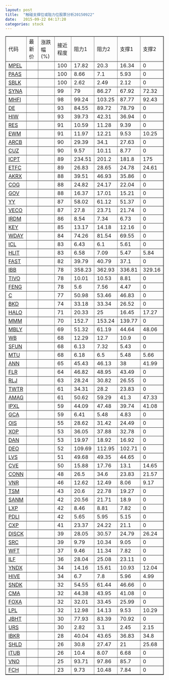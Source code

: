 ```yaml
---
layout: post
title:  "触碰支撑位或阻力位股票分析20150922"
date:   2015-09-22 04:17:20
categories: stock
---
```

<script type="text/javascript">
var stockList = []
stockList.push('gb_mpel');
stockList.push('gb_paas');
stockList.push('gb_sblk');
stockList.push('gb_syna');
stockList.push('gb_mhfi');
stockList.push('gb_de');
stockList.push('gb_hiw');
stockList.push('gb_res');
stockList.push('gb_ewm');
stockList.push('gb_arcb');
stockList.push('gb_cuz');
stockList.push('gb_icpt');
stockList.push('gb_etfc');
stockList.push('gb_akrx');
stockList.push('gb_cog');
stockList.push('gb_gov');
stockList.push('gb_yy');
stockList.push('gb_veco');
stockList.push('gb_irdm');
stockList.push('gb_key');
stockList.push('gb_wday');
stockList.push('gb_icl');
stockList.push('gb_hlit');
stockList.push('gb_fast');
stockList.push('gb_ibb');
stockList.push('gb_tivo');
stockList.push('gb_feng');
stockList.push('gb_c');
stockList.push('gb_bkd');
stockList.push('gb_halo');
stockList.push('gb_mmm');
stockList.push('gb_mbly');
stockList.push('gb_wb');
stockList.push('gb_sfun');
stockList.push('gb_mtu');
stockList.push('gb_ann');
stockList.push('gb_flr');
stockList.push('gb_rlj');
stockList.push('gb_twtr');
stockList.push('gb_amag');
stockList.push('gb_ipxl');
stockList.push('gb_gca');
stockList.push('gb_ois');
stockList.push('gb_xop');
stockList.push('gb_dan');
stockList.push('gb_deo');
stockList.push('gb_lvs');
stockList.push('gb_cve');
stockList.push('gb_conn');
stockList.push('gb_vnr');
stockList.push('gb_tsm');
stockList.push('gb_sanm');
stockList.push('gb_lxp');
stockList.push('gb_pdli');
stockList.push('gb_cxp');
stockList.push('gb_disck');
stockList.push('gb_src');
stockList.push('gb_wft');
stockList.push('gb_ilf');
stockList.push('gb_yndx');
stockList.push('gb_hive');
stockList.push('gb_sndk');
stockList.push('gb_cma');
stockList.push('gb_foxa');
stockList.push('gb_lpl');
stockList.push('gb_jbht');
stockList.push('gb_urs');
stockList.push('gb_ibkr');
stockList.push('gb_shld');
stockList.push('gb_itub');
stockList.push('gb_vno');
stockList.push('gb_fch');
</script>
<table border="1">
 <tr>
 <td>代码</td>
 <td>最新价</td>
 <td>涨跌幅(%)</td>
 <td>接近程度</td>
 <td>阻力1</td>
 <td>阻力2</td>
 <td>支撑1</td>
 <td>支撑2</td>
</tr>
  <tr id="mpel" class="red">
  <td><a href="http://stock.finance.sina.com.cn/usstock/quotes/MPEL.html" target="_blank">MPEL</a></td><td></td><td></td><td>100</td><td>17.82</td><td>20.3</td><td>16.34</td><td>0</td></tr>
  <tr id="paas" class="red">
  <td><a href="http://stock.finance.sina.com.cn/usstock/quotes/PAAS.html" target="_blank">PAAS</a></td><td></td><td></td><td>100</td><td>8.66</td><td>7.1</td><td>5.93</td><td>0</td></tr>
  <tr id="sblk" class="red">
  <td><a href="http://stock.finance.sina.com.cn/usstock/quotes/SBLK.html" target="_blank">SBLK</a></td><td></td><td></td><td>100</td><td>2.62</td><td>2.49</td><td>2.12</td><td>0</td></tr>
  <tr id="syna" class="green">
  <td><a href="http://stock.finance.sina.com.cn/usstock/quotes/SYNA.html" target="_blank">SYNA</a></td><td></td><td></td><td>99</td><td>79</td><td>86.27</td><td>67.92</td><td>72.32</td></tr>
  <tr id="mhfi" class="green">
  <td><a href="http://stock.finance.sina.com.cn/usstock/quotes/MHFI.html" target="_blank">MHFI</a></td><td></td><td></td><td>98</td><td>99.24</td><td>103.25</td><td>87.77</td><td>92.43</td></tr>
  <tr id="de" class="green">
  <td><a href="http://stock.finance.sina.com.cn/usstock/quotes/DE.html" target="_blank">DE</a></td><td></td><td></td><td>93</td><td>84.55</td><td>89.72</td><td>78.79</td><td>0</td></tr>
  <tr id="hiw" class="red">
  <td><a href="http://stock.finance.sina.com.cn/usstock/quotes/HIW.html" target="_blank">HIW</a></td><td></td><td></td><td>93</td><td>39.73</td><td>42.31</td><td>36.94</td><td>0</td></tr>
  <tr id="res" class="red">
  <td><a href="http://stock.finance.sina.com.cn/usstock/quotes/RES.html" target="_blank">RES</a></td><td></td><td></td><td>91</td><td>10.59</td><td>11.28</td><td>9.39</td><td>0</td></tr>
  <tr id="ewm" class="green">
  <td><a href="http://stock.finance.sina.com.cn/usstock/quotes/EWM.html" target="_blank">EWM</a></td><td></td><td></td><td>91</td><td>11.97</td><td>12.21</td><td>9.53</td><td>10.25</td></tr>
  <tr id="arcb" class="green">
  <td><a href="http://stock.finance.sina.com.cn/usstock/quotes/ARCB.html" target="_blank">ARCB</a></td><td></td><td></td><td>90</td><td>29.39</td><td>34.1</td><td>27.63</td><td>0</td></tr>
  <tr id="cuz" class="red">
  <td><a href="http://stock.finance.sina.com.cn/usstock/quotes/CUZ.html" target="_blank">CUZ</a></td><td></td><td></td><td>90</td><td>9.57</td><td>10.11</td><td>8.77</td><td>0</td></tr>
  <tr id="icpt" class="green">
  <td><a href="http://stock.finance.sina.com.cn/usstock/quotes/ICPT.html" target="_blank">ICPT</a></td><td></td><td></td><td>89</td><td>234.51</td><td>201.2</td><td>181.8</td><td>175</td></tr>
  <tr id="etfc" class="red">
  <td><a href="http://stock.finance.sina.com.cn/usstock/quotes/ETFC.html" target="_blank">ETFC</a></td><td></td><td></td><td>89</td><td>26.83</td><td>28.65</td><td>24.78</td><td>24.61</td></tr>
  <tr id="akrx" class="red">
  <td><a href="http://stock.finance.sina.com.cn/usstock/quotes/AKRX.html" target="_blank">AKRX</a></td><td></td><td></td><td>88</td><td>39.51</td><td>46.93</td><td>35.86</td><td>0</td></tr>
  <tr id="cog" class="red">
  <td><a href="http://stock.finance.sina.com.cn/usstock/quotes/COG.html" target="_blank">COG</a></td><td></td><td></td><td>88</td><td>24.82</td><td>24.17</td><td>22.04</td><td>0</td></tr>
  <tr id="gov" class="red">
  <td><a href="http://stock.finance.sina.com.cn/usstock/quotes/GOV.html" target="_blank">GOV</a></td><td></td><td></td><td>88</td><td>16.37</td><td>17.01</td><td>15.21</td><td>0</td></tr>
  <tr id="yy" class="red">
  <td><a href="http://stock.finance.sina.com.cn/usstock/quotes/YY.html" target="_blank">YY</a></td><td></td><td></td><td>87</td><td>58.02</td><td>61.12</td><td>51.37</td><td>0</td></tr>
  <tr id="veco" class="green">
  <td><a href="http://stock.finance.sina.com.cn/usstock/quotes/VECO.html" target="_blank">VECO</a></td><td></td><td></td><td>87</td><td>27.8</td><td>23.71</td><td>21.74</td><td>0</td></tr>
  <tr id="irdm" class="green">
  <td><a href="http://stock.finance.sina.com.cn/usstock/quotes/IRDM.html" target="_blank">IRDM</a></td><td></td><td></td><td>86</td><td>8.54</td><td>7.34</td><td>6.73</td><td>0</td></tr>
  <tr id="key" class="red">
  <td><a href="http://stock.finance.sina.com.cn/usstock/quotes/KEY.html" target="_blank">KEY</a></td><td></td><td></td><td>85</td><td>13.17</td><td>14.18</td><td>12.16</td><td>0</td></tr>
  <tr id="wday" class="red">
  <td><a href="http://stock.finance.sina.com.cn/usstock/quotes/WDAY.html" target="_blank">WDAY</a></td><td></td><td></td><td>84</td><td>74.26</td><td>81.54</td><td>69.55</td><td>0</td></tr>
  <tr id="icl" class="green">
  <td><a href="http://stock.finance.sina.com.cn/usstock/quotes/ICL.html" target="_blank">ICL</a></td><td></td><td></td><td>83</td><td>6.43</td><td>6.1</td><td>5.61</td><td>0</td></tr>
  <tr id="hlit" class="green">
  <td><a href="http://stock.finance.sina.com.cn/usstock/quotes/HLIT.html" target="_blank">HLIT</a></td><td></td><td></td><td>83</td><td>6.58</td><td>7.09</td><td>5.47</td><td>5.84</td></tr>
  <tr id="fast" class="green">
  <td><a href="http://stock.finance.sina.com.cn/usstock/quotes/FAST.html" target="_blank">FAST</a></td><td></td><td></td><td>82</td><td>39.79</td><td>40.79</td><td>37.1</td><td>0</td></tr>
  <tr id="ibb" class="green">
  <td><a href="http://stock.finance.sina.com.cn/usstock/quotes/IBB.html" target="_blank">IBB</a></td><td></td><td></td><td>78</td><td>358.23</td><td>362.93</td><td>336.81</td><td>329.16</td></tr>
  <tr id="tivo" class="green">
  <td><a href="http://stock.finance.sina.com.cn/usstock/quotes/TIVO.html" target="_blank">TIVO</a></td><td></td><td></td><td>78</td><td>10.01</td><td>10.53</td><td>8.81</td><td>0</td></tr>
  <tr id="feng" class="green">
  <td><a href="http://stock.finance.sina.com.cn/usstock/quotes/FENG.html" target="_blank">FENG</a></td><td></td><td></td><td>78</td><td>5.6</td><td>7.56</td><td>4.47</td><td>0</td></tr>
  <tr id="c" class="red">
  <td><a href="http://stock.finance.sina.com.cn/usstock/quotes/C.html" target="_blank">C</a></td><td></td><td></td><td>77</td><td>50.98</td><td>53.46</td><td>46.83</td><td>0</td></tr>
  <tr id="bkd" class="green">
  <td><a href="http://stock.finance.sina.com.cn/usstock/quotes/BKD.html" target="_blank">BKD</a></td><td></td><td></td><td>74</td><td>33.18</td><td>33.34</td><td>26.52</td><td>0</td></tr>
  <tr id="halo" class="green">
  <td><a href="http://stock.finance.sina.com.cn/usstock/quotes/HALO.html" target="_blank">HALO</a></td><td></td><td></td><td>71</td><td>20.33</td><td>25</td><td>16.45</td><td>17.27</td></tr>
  <tr id="mmm" class="green">
  <td><a href="http://stock.finance.sina.com.cn/usstock/quotes/MMM.html" target="_blank">MMM</a></td><td></td><td></td><td>70</td><td>152.7</td><td>153.24</td><td>139.77</td><td>0</td></tr>
  <tr id="mbly" class="green">
  <td><a href="http://stock.finance.sina.com.cn/usstock/quotes/MBLY.html" target="_blank">MBLY</a></td><td></td><td></td><td>69</td><td>51.32</td><td>61.19</td><td>44.64</td><td>48.06</td></tr>
  <tr id="wb" class="red">
  <td><a href="http://stock.finance.sina.com.cn/usstock/quotes/WB.html" target="_blank">WB</a></td><td></td><td></td><td>68</td><td>12.29</td><td>12.7</td><td>10.9</td><td>0</td></tr>
  <tr id="sfun" class="red">
  <td><a href="http://stock.finance.sina.com.cn/usstock/quotes/SFUN.html" target="_blank">SFUN</a></td><td></td><td></td><td>68</td><td>6.13</td><td>7.32</td><td>5.43</td><td>0</td></tr>
  <tr id="mtu" class="red">
  <td><a href="http://stock.finance.sina.com.cn/usstock/quotes/MTU.html" target="_blank">MTU</a></td><td></td><td></td><td>68</td><td>6.18</td><td>6.5</td><td>5.48</td><td>5.66</td></tr>
  <tr id="ann" class="red">
  <td><a href="http://stock.finance.sina.com.cn/usstock/quotes/ANN.html" target="_blank">ANN</a></td><td></td><td></td><td>65</td><td>45.43</td><td>46.13</td><td>38</td><td>41.99</td></tr>
  <tr id="flr" class="green">
  <td><a href="http://stock.finance.sina.com.cn/usstock/quotes/FLR.html" target="_blank">FLR</a></td><td></td><td></td><td>64</td><td>46.82</td><td>48.95</td><td>43.49</td><td>0</td></tr>
  <tr id="rlj" class="green">
  <td><a href="http://stock.finance.sina.com.cn/usstock/quotes/RLJ.html" target="_blank">RLJ</a></td><td></td><td></td><td>63</td><td>28.24</td><td>30.82</td><td>26.55</td><td>0</td></tr>
  <tr id="twtr" class="red">
  <td><a href="http://stock.finance.sina.com.cn/usstock/quotes/TWTR.html" target="_blank">TWTR</a></td><td></td><td></td><td>61</td><td>34.31</td><td>28.2</td><td>23.83</td><td>0</td></tr>
  <tr id="amag" class="red">
  <td><a href="http://stock.finance.sina.com.cn/usstock/quotes/AMAG.html" target="_blank">AMAG</a></td><td></td><td></td><td>61</td><td>50.62</td><td>59.29</td><td>41.3</td><td>47.33</td></tr>
  <tr id="ipxl" class="green">
  <td><a href="http://stock.finance.sina.com.cn/usstock/quotes/IPXL.html" target="_blank">IPXL</a></td><td></td><td></td><td>59</td><td>44.09</td><td>47.48</td><td>39.74</td><td>41.08</td></tr>
  <tr id="gca" class="green">
  <td><a href="http://stock.finance.sina.com.cn/usstock/quotes/GCA.html" target="_blank">GCA</a></td><td></td><td></td><td>59</td><td>6.41</td><td>5.48</td><td>4.83</td><td>0</td></tr>
  <tr id="ois" class="red">
  <td><a href="http://stock.finance.sina.com.cn/usstock/quotes/OIS.html" target="_blank">OIS</a></td><td></td><td></td><td>55</td><td>28.62</td><td>31.42</td><td>24.49</td><td>0</td></tr>
  <tr id="xop" class="red">
  <td><a href="http://stock.finance.sina.com.cn/usstock/quotes/XOP.html" target="_blank">XOP</a></td><td></td><td></td><td>53</td><td>36.05</td><td>37.88</td><td>32.78</td><td>0</td></tr>
  <tr id="dan" class="green">
  <td><a href="http://stock.finance.sina.com.cn/usstock/quotes/DAN.html" target="_blank">DAN</a></td><td></td><td></td><td>53</td><td>19.97</td><td>18.92</td><td>16.92</td><td>0</td></tr>
  <tr id="deo" class="red">
  <td><a href="http://stock.finance.sina.com.cn/usstock/quotes/DEO.html" target="_blank">DEO</a></td><td></td><td></td><td>52</td><td>109.69</td><td>112.95</td><td>102.71</td><td>0</td></tr>
  <tr id="lvs" class="green">
  <td><a href="http://stock.finance.sina.com.cn/usstock/quotes/LVS.html" target="_blank">LVS</a></td><td></td><td></td><td>51</td><td>49.68</td><td>49.35</td><td>44.65</td><td>0</td></tr>
  <tr id="cve" class="red">
  <td><a href="http://stock.finance.sina.com.cn/usstock/quotes/CVE.html" target="_blank">CVE</a></td><td></td><td></td><td>50</td><td>15.88</td><td>17.76</td><td>13.1</td><td>14.65</td></tr>
  <tr id="conn" class="red">
  <td><a href="http://stock.finance.sina.com.cn/usstock/quotes/CONN.html" target="_blank">CONN</a></td><td></td><td></td><td>48</td><td>26.5</td><td>34.6</td><td>23.83</td><td>21.57</td></tr>
  <tr id="vnr" class="green">
  <td><a href="http://stock.finance.sina.com.cn/usstock/quotes/VNR.html" target="_blank">VNR</a></td><td></td><td></td><td>46</td><td>12.62</td><td>12.49</td><td>8.06</td><td>9.17</td></tr>
  <tr id="tsm" class="red">
  <td><a href="http://stock.finance.sina.com.cn/usstock/quotes/TSM.html" target="_blank">TSM</a></td><td></td><td></td><td>43</td><td>20.6</td><td>22.78</td><td>19.27</td><td>0</td></tr>
  <tr id="sanm" class="red">
  <td><a href="http://stock.finance.sina.com.cn/usstock/quotes/SANM.html" target="_blank">SANM</a></td><td></td><td></td><td>42</td><td>20.56</td><td>21.71</td><td>18.9</td><td>0</td></tr>
  <tr id="lxp" class="red">
  <td><a href="http://stock.finance.sina.com.cn/usstock/quotes/LXP.html" target="_blank">LXP</a></td><td></td><td></td><td>42</td><td>8.46</td><td>8.81</td><td>7.82</td><td>0</td></tr>
  <tr id="pdli" class="green">
  <td><a href="http://stock.finance.sina.com.cn/usstock/quotes/PDLI.html" target="_blank">PDLI</a></td><td></td><td></td><td>42</td><td>5.65</td><td>5.95</td><td>5.15</td><td>0</td></tr>
  <tr id="cxp" class="green">
  <td><a href="http://stock.finance.sina.com.cn/usstock/quotes/CXP.html" target="_blank">CXP</a></td><td></td><td></td><td>41</td><td>23.37</td><td>24.22</td><td>21.1</td><td>0</td></tr>
  <tr id="disck" class="green">
  <td><a href="http://stock.finance.sina.com.cn/usstock/quotes/DISCK.html" target="_blank">DISCK</a></td><td></td><td></td><td>39</td><td>28.05</td><td>30.57</td><td>24.79</td><td>26.24</td></tr>
  <tr id="src" class="red">
  <td><a href="http://stock.finance.sina.com.cn/usstock/quotes/SRC.html" target="_blank">SRC</a></td><td></td><td></td><td>39</td><td>9.79</td><td>10.34</td><td>9.05</td><td>0</td></tr>
  <tr id="wft" class="red">
  <td><a href="http://stock.finance.sina.com.cn/usstock/quotes/WFT.html" target="_blank">WFT</a></td><td></td><td></td><td>37</td><td>9.46</td><td>11.34</td><td>7.82</td><td>0</td></tr>
  <tr id="ilf" class="green">
  <td><a href="http://stock.finance.sina.com.cn/usstock/quotes/ILF.html" target="_blank">ILF</a></td><td></td><td></td><td>36</td><td>28.04</td><td>25.08</td><td>23.11</td><td>0</td></tr>
  <tr id="yndx" class="green">
  <td><a href="http://stock.finance.sina.com.cn/usstock/quotes/YNDX.html" target="_blank">YNDX</a></td><td></td><td></td><td>34</td><td>14.16</td><td>15.61</td><td>10.93</td><td>12.04</td></tr>
  <tr id="hive" class="green">
  <td><a href="http://stock.finance.sina.com.cn/usstock/quotes/HIVE.html" target="_blank">HIVE</a></td><td></td><td></td><td>34</td><td>6.7</td><td>7.8</td><td>5.96</td><td>4.99</td></tr>
  <tr id="sndk" class="red">
  <td><a href="http://stock.finance.sina.com.cn/usstock/quotes/SNDK.html" target="_blank">SNDK</a></td><td></td><td></td><td>32</td><td>54.55</td><td>61.44</td><td>46.66</td><td>0</td></tr>
  <tr id="cma" class="green">
  <td><a href="http://stock.finance.sina.com.cn/usstock/quotes/CMA.html" target="_blank">CMA</a></td><td></td><td></td><td>32</td><td>44.38</td><td>43.95</td><td>41.08</td><td>0</td></tr>
  <tr id="foxa" class="green">
  <td><a href="http://stock.finance.sina.com.cn/usstock/quotes/FOXA.html" target="_blank">FOXA</a></td><td></td><td></td><td>32</td><td>32.01</td><td>33.45</td><td>25.99</td><td>0</td></tr>
  <tr id="lpl" class="green">
  <td><a href="http://stock.finance.sina.com.cn/usstock/quotes/LPL.html" target="_blank">LPL</a></td><td></td><td></td><td>32</td><td>12.98</td><td>14.13</td><td>9.53</td><td>10.29</td></tr>
  <tr id="jbht" class="red">
  <td><a href="http://stock.finance.sina.com.cn/usstock/quotes/JBHT.html" target="_blank">JBHT</a></td><td></td><td></td><td>30</td><td>77.93</td><td>83.39</td><td>70.92</td><td>0</td></tr>
  <tr id="urs" class="red">
  <td><a href="http://stock.finance.sina.com.cn/usstock/quotes/URS.html" target="_blank">URS</a></td><td></td><td></td><td>30</td><td>2.82</td><td>3.1</td><td>2.45</td><td>2.15</td></tr>
  <tr id="ibkr" class="red">
  <td><a href="http://stock.finance.sina.com.cn/usstock/quotes/IBKR.html" target="_blank">IBKR</a></td><td></td><td></td><td>28</td><td>40.04</td><td>43.65</td><td>36.83</td><td>34.8</td></tr>
  <tr id="shld" class="green">
  <td><a href="http://stock.finance.sina.com.cn/usstock/quotes/SHLD.html" target="_blank">SHLD</a></td><td></td><td></td><td>26</td><td>30.8</td><td>27.47</td><td>21</td><td>25.68</td></tr>
  <tr id="itub" class="green">
  <td><a href="http://stock.finance.sina.com.cn/usstock/quotes/ITUB.html" target="_blank">ITUB</a></td><td></td><td></td><td>26</td><td>10.4</td><td>8.07</td><td>6.68</td><td>0</td></tr>
  <tr id="vno" class="red">
  <td><a href="http://stock.finance.sina.com.cn/usstock/quotes/VNO.html" target="_blank">VNO</a></td><td></td><td></td><td>25</td><td>93.71</td><td>97.86</td><td>85.7</td><td>0</td></tr>
  <tr id="fch" class="green">
  <td><a href="http://stock.finance.sina.com.cn/usstock/quotes/FCH.html" target="_blank">FCH</a></td><td></td><td></td><td>23</td><td>9.73</td><td>10.48</td><td>7.84</td><td>0</td></tr>
</table>
